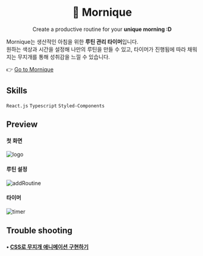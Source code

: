 

<!-- LOGO -->



<h1 style="border-bottom: none;" align="center">
  🌈 Mornique
</h1>

  <p align="center">
    Create a productive routine for your <strong>unique morning :D</strong>
    <br />
  </p>
                                                                                    
Mornique는 생산적인 아침을 위한 <strong>루틴 관리 타이머</strong>입니다. <br /> 
원하는 색상과 시간을 설정해 나만의 루틴을 만들 수 있고, 타이머가 진행됨에 따라 채워지는 무지개를 통해 성취감을 느낄 수 있습니다.

👉 [Go to Mornique](https://morniqueee.netlify.app/)

## Skills

`React.js` `Typescript` `Styled-Components` 

## Preview
#### 첫 화면
![logo](https://github.com/soooee4/test/assets/126536384/b55b673f-13fa-48a3-82ab-a38a742e0d04)

#### 루틴 설정

![addRoutine](https://github.com/soooee4/test/assets/126536384/ec14ca02-91ca-4661-8278-e9603f857df2)

#### 타이머

![timer](https://github.com/soooee4/test/assets/126536384/8e853cd5-0c16-406b-b676-719c31128c44)


## Trouble shooting

#### • [CSS로 무지개 애니메이션 구현하기](https://velog.io/@soooee/%E3%85%87%E3%85%87-7bmueice)
